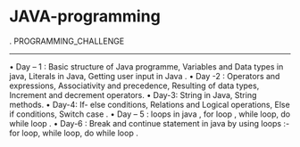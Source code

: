 # JAVA-programming

. PROGRAMMING_CHALLENGE
_______________________________________________________________________________________________________________________________________________________________________
•	Day – 1 : Basic structure of Java programme, Variables and Data types in java, Literals in Java, Getting user input in Java .
•	Day -2 : Operators and expressions, Associativity and precedence, Resulting of data types, Increment and decrement operators.
•	Day-3: String in Java, String methods.
•	Day-4: If- else conditions, Relations and Logical operations, Else if conditions, Switch case .
•	Day – 5 : loops in java , for loop , while loop, do while loop  .
•	Day-6 : Break and continue statement in java by using loops :- for loop, while loop, do while 
  loop .
